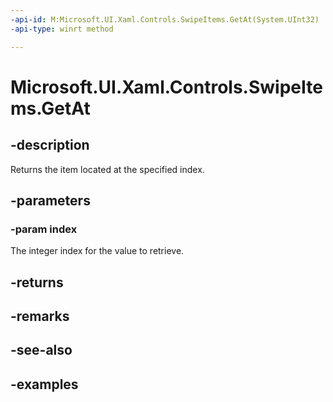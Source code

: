 ```yaml
---
-api-id: M:Microsoft.UI.Xaml.Controls.SwipeItems.GetAt(System.UInt32)
-api-type: winrt method

---
```

<!-- Method syntax.
public SwipeItem SwipeItems.GetAt(UInt32 index)
-->

# Microsoft.UI.Xaml.Controls.SwipeItems.GetAt


## -description

Returns the item located at the specified index.


## -parameters


### -param index

The integer index for the value to retrieve.


## -returns


## -remarks


## -see-also


## -examples


